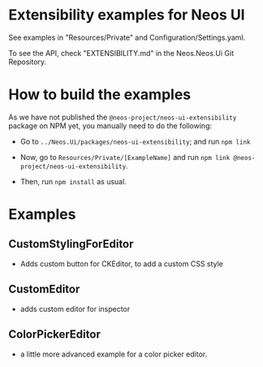 # Extensibility examples for Neos UI

See examples in "Resources/Private" and Configuration/Settings.yaml.

To see the API, check "EXTENSIBILITY.md" in the Neos.Neos.Ui Git Repository.

# How to build the examples

As we have not published the `@neos-project/neos-ui-extensibility` package on NPM yet, you manually need to do the following:

- Go to `../Neos.Ui/packages/neos-ui-extensibility`; and run `npm link`

- Now, go to `Resources/Private/[ExampleName]` and run `npm link @neos-project/neos-ui-extensibility`.

- Then, run `npm install` as usual.


# Examples

## CustomStylingForEditor

- Adds custom button for CKEditor, to add a custom CSS style

## CustomEditor

- adds custom editor for inspector

## ColorPickerEditor

- a little more advanced example for a color picker editor.